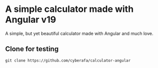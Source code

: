 # A simple calculator made with Angular v19

A simple, but yet beautiful calculator made with Angular and much love.

## Clone for testing

```
git clone https://github.com/cyberafa/calculator-angular
```
